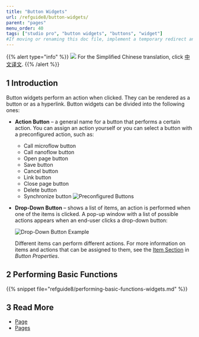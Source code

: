 ```yaml
---
title: "Button Widgets"
url: /refguide8/button-widgets/
parent: "pages"
menu_order: 40
tags: ["studio pro", "button widgets", "buttons", "widget"]
#If moving or renaming this doc file, implement a temporary redirect and let the respective team know they should update the URL in the product. See Mapping to Products for more details.
---
```


{{% alert type="info" %}}
<img src="attachments/chinese-translation/china.png" style="display: inline-block; margin: 0" /> For the Simplified Chinese translation, click [中文译文](https://cdn.mendix.tencent-cloud.com/documentation/refguide8/button-widgets.pdf).
{{% /alert %}}

## 1 Introduction

Button widgets perform an action when clicked. They can be rendered as a button or as a hyperlink. Button widgets can be divided into the following ones:

* **Action Button** – a general name for a button that performs a certain action. You can assign an action yourself or you can select a button with a preconfigured action, such as: 
  * Call microflow button
  * Call nanoflow button
  * Open page button
  * Save button
  * Cancel button
  * Link button
  * Close page button
  * Delete button
  * Synchronize button
	![Preconfigured Buttons](/attachments/refguide8/modeling/pages/button-widgets/preconfigured-action-button.png)
  
* **Drop-Down Button** – shows a list of items, an action is performed when one of the items is clicked. A pop-up window with a list of possible actions appears when an end-user clicks a drop-down button:

	![Drop-Down Button Example](/attachments/refguide8/modeling/pages/button-widgets/drop-down-example.png)

  Different items can perform different actions. For more information on items and actions that can be assigned to them, see the [Item Section](/refguide/button-properties/#items) in *Button Properties*.  

## 2 Performing Basic Functions

{{% snippet file="refguide8/performing-basic-functions-widgets.md" %}}

## 3 Read More

* [Page](/refguide/page/)
* [Pages](/refguide/pages/)
